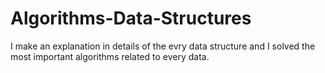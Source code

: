 # Algorithms-Data-Structures
I make an explanation in details of the evry data structure and I solved the most important algorithms related to every data.
